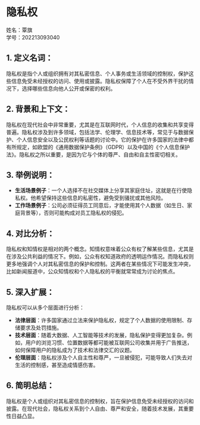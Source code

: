 # 隐私权

姓名：覃旗  
学号：202213093040  

## 1. 定义名词：
隐私权是指个人或组织拥有对其私密信息、个人事务或生活领域的控制权，保护这些信息免受未经授权的访问、使用或披露。隐私权保障了个人在不受外界干扰的情况下，选择哪些信息向他人公开或保密的权利。

## 2. 背景和上下文：
隐私权在现代社会中非常重要，尤其是在互联网时代，个人信息的收集和共享变得普遍。隐私权涉及到许多领域，包括法学、伦理学、信息技术等，常见于与数据保护、个人信息安全以及公民权利等话题的讨论中。它的保护在许多国家的法律中都有所规定，如欧盟的《通用数据保护条例》（GDPR）以及中国的《个人信息保护法》。隐私权之所以重要，是因为它与个体的尊严、自由和自主性密切相关。

## 3. 举例说明：
- **生活场景例子**：一个人选择不在社交媒体上分享其家庭住址，这就是在行使隐私权。他希望保持这些信息的私密性，避免受到骚扰或其他风险。
- **工作场景例子**：公司必须征得员工同意后，才能使用其个人数据（如生日、家庭背景等），否则可能构成对员工隐私权的侵犯。

## 4. 对比分析：
隐私权和知情权是相对的两个概念。知情权意味着公众有权了解某些信息，尤其是在涉及公共利益的情况下。例如，公众有权知道政府的透明运作情况。而隐私权则更多地强调个人对其私密信息的保护和控制。这两者在某些情况下可能发生冲突，比如新闻报道中，公众知情权和个人隐私权的平衡就常常成为讨论的焦点。

## 5. 深入扩展：
隐私权可以从多个层面进行分析：
- **法律层面**：许多国家通过立法来保护隐私权，规定了个人数据的使用限制、存储要求及处罚措施。
- **技术层面**：随着大数据、人工智能等技术的发展，隐私保护变得更加复杂。例如，用户的浏览习惯、位置数据等都可能被互联网公司收集并用于广告推送，如何保障用户的隐私成为了技术和法律交汇的议题。
- **伦理层面**：隐私权涉及个人自主性和尊严，一旦被侵犯，可能导致人们失去对生活的控制感，甚至造成情感伤害。

## 6. 简明总结：
隐私权是个人或组织对其私密信息的控制权，旨在保护信息免受未经授权的访问和披露。在现代社会，隐私权关系到个人自由、尊严和安全，随着技术发展，其重要性日益凸显。

